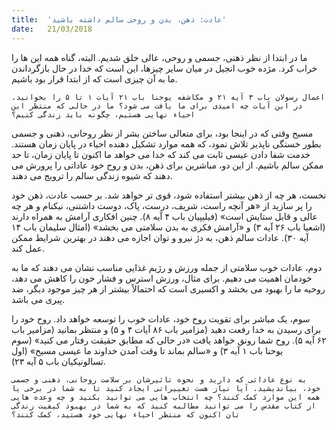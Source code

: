 ```yaml
---
title:  'عادت: ذهن، بدن و روحی سالم داشته باشید'
date:   21/03/2018
---
```


ما در ابتدا از نظر ذهنی، جسمی و روحی، عالی خلق شدیم. البته، گناه همه این ها را خراب کرد. مژده خوب انجیل در میان سایر چیزها، این است که خدا در حال بازگرداندن ما به آن چیزی است که از ابتدا قرار بود باشیم.

`اعمال رسولان باب ۳ آیه ۲۱ و مکاشفه یوحنا باب ۲۱ آیات ۱ تا ۵ را بخوانید. در این آیات چه امیدی برای ما یافت می شود؟ ما در حالی که منتظر این احیاء نهایی هستیم، چگونه باید زندگی کنیم؟`

مسیح وقتی که در اینجا بود، برای متعالی ساختن بشر از نظر روحانی، ذهنی و جسمی بطور خستگی ناپذیر تلاش نمود، که همه موارد تشکیل دهنده احیاء در پایان زمان هستند. خدمت شفا دادن عیسی ثابت می کند که خدا می خواهد ما اکنون تا پایان زمان، تا حد ممکن سالم باشیم. از این دو، مباشرین برای ذهن، بدن و روح خود عاداتی را پرورش می دهند که شیوه زندگی سالم را ترویج می دهند.

نخست، هر چه از ذهن بیشتر استفاده شود، قوی تر خواهد شد. بر حسب عادت، ذهن خود را پر سازید از «هر آنچه راست، شریف، درست، پاک، دوست داشتنی، نیکنام و هر چه عالی و قابل ستایش است» (فیلیپیان باب ۴ آیه ۸). چنین افکاری آرامش به همراه دارند (اشعیا باب ۲۶ آیه ۳) و «آرامش فکری به بدن سلامتی می بخشد» (امثال سلیمان باب ۱۴ آیه ۳۰). عادات سالم ذهن، به دژ نیرو و توان اجازه می دهند در بهترین شرایط ممکن عمل کند.

دوم، عادات خوب سلامتی از جمله ورزش و رژیم غذایی مناسب نشان می دهند که ما به خودمان اهمیت می دهیم. برای مثال، ورزش استرس و فشار خون را کاهش می دهد، روحیه ما را بهبود می بخشد و اکسیری است که احتمالاً بیشتر از هر چیز موجود دیگر، ضد پیری می باشد.

سوم، یک مباشر برای تقویت روح خود، عادات خوب را توسعه خواهد داد. روح خود را برای رسیدن به خدا رفعت دهید (مزامیر باب ۸۶ آیات ۴ و ۵) و منتظر بمانید (مزامیر باب ۶۲ آیه ۵). روح شما رونق خواهد یافت «در حالی که مطابق حقیقت رفتار می کنید» (سوم یوحنا باب ۱ آیه ۳) و «سالم بماند تا وقت آمدن خداوند ما عیسی مسیح» (اول تسالونیکیان باب ۵ آیه ۲۳).

`به نوع عاداتی که دارید و نحوه تاثیرشان بر سلامت روحانی، ذهنی و جسمی خود، بیاندیشید. آیا نیاز هست تغییراتی ایجاد کنید تا به شما در برخی یا همه این موارد کمک کنند؟ چه انتخاب هایی می توانید بکنید و چه وعده هایی از کتاب مقدس را می توانید مطالبه کنید که به شما در بهبود کیفیت زندگی تان اکنون که منتظر احیاء نهایی خود هستید، کمک کنند؟`